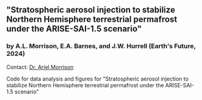## "Stratospheric aerosol injection to stabilize Northern Hemisphere terrestrial permafrost under the ARISE-SAI-1.5 scenario"
### by A.L. Morrison, E.A. Barnes, and J.W. Hurrell (Earth's Future, 2024)
Contact: [Dr. Ariel Morrison](mailto:ariel.morrison@colostate.edu)

Code for data analysis and figures for "Stratospheric aerosol injection to stabilize Northern Hemisphere terrestrial permafrost under the ARISE-SAI-1.5 scenario"
